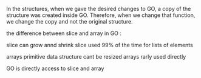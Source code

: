 In the structures, when we gave the desired changes to GO, a copy of the structure was created inside GO.
Therefore, when we change that function, we change the copy and not the original structure.

the difference between slice and array in GO :

slice can grow annd shrink 
slice used 99% of the time for lists of elements 

arrays primitive data structure cant be resized
arrays rarly used directly

GO is directly access to slice and array


